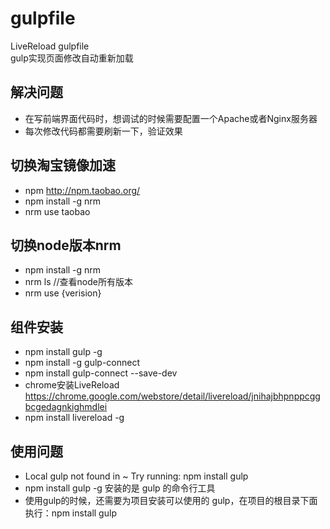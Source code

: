 # gulpfile  
LiveReload gulpfile  
gulp实现页面修改自动重新加载

## 解决问题  
 - 在写前端界面代码时，想调试的时候需要配置一个Apache或者Nginx服务器  
 - 每次修改代码都需要刷新一下，验证效果  

## 切换淘宝镜像加速  
 - npm http://npm.taobao.org/  
 - npm install -g nrm  
 - nrm use taobao  

## 切换node版本nrm  
 - npm install -g nrm  
 - nrm ls //查看node所有版本  
 - nrm use {verision}  

## 组件安装
 - npm install gulp -g  
 - npm install -g gulp-connect  
 - npm install gulp-connect --save-dev  
 - chrome安装LiveReload https://chrome.google.com/webstore/detail/livereload/jnihajbhpnppcggbcgedagnkighmdlei  
 - npm install livereload -g  

## 使用问题
 - Local gulp not found in ~ Try running: npm install gulp
 - npm install gulp -g 安装的是 gulp 的命令行工具
 - 使用gulp的时候，还需要为项目安装可以使用的 gulp，在项目的根目录下面执行：npm install gulp